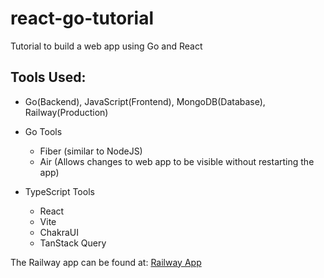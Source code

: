 # react-go-tutorial
Tutorial to build a web app using Go and React

## Tools Used:
- Go(Backend), JavaScript(Frontend), MongoDB(Database), Railway(Production)

- Go Tools
  - Fiber (similar to NodeJS)
  - Air (Allows changes to web app to be visible without restarting the app)

- TypeScript Tools
  - React
  - Vite
  - ChakraUI
  - TanStack Query

The Railway app can be found at: [Railway App](https://react-go-tutorial-production-ed20.up.railway.app/)
